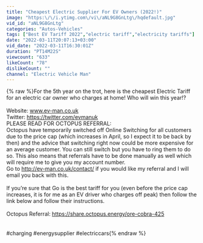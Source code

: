```yaml
---
title: "Cheapest Electric Supplier For EV Owners (2022!)"
image: "https:\/\/i.ytimg.com\/vi\/aNL9G8GnLtg\/hqdefault.jpg"
vid_id: "aNL9G8GnLtg"
categories: "Autos-Vehicles"
tags: ["Best EV Tariff 2022","electric tariff","electricity tariffs"]
date: "2022-03-11T20:07:13+03:00"
vid_date: "2022-03-11T16:30:01Z"
duration: "PT14M22S"
viewcount: "633"
likeCount: "78"
dislikeCount: ""
channel: "Electric Vehicle Man"
---
```

{% raw %}For the 5th year on the trot, here is the cheapest Electric Tariff for an electric car owner who charges at home! Who will win this year!?<br /><br />Website: www.ev-man.co.uk<br />Twitter: <a rel="nofollow" target="blank" href="https://twitter.com/evmanuk">https://twitter.com/evmanuk</a><br />PLEASE READ FOR OCTOPUS REFERRAL:<br />Octopus have temporarily switched off Online Switching for all customers due to the price cap (which increases in April, so I expect it to be back by then) and the advice that switching right now could be more expensive for an average customer. You can still switch but you have to ring them to do so. This also means that referrals have to be done manually as well which will require me to give you my account number.<br />Go to <a rel="nofollow" target="blank" href="http://ev-man.co.uk/contact/">http://ev-man.co.uk/contact/</a> if you would like my referral and I will email you back with this.<br /><br />If you’re sure that Go is the best tariff for you (even before the price cap increases, it is for me as an EV driver who charges off peak) then follow the link below and follow their instructions.<br /><br />Octopus Referral: <a rel="nofollow" target="blank" href="https://share.octopus.energy/ore-cobra-425">https://share.octopus.energy/ore-cobra-425</a><br /><br /><br />#charging #energysupplier #electriccars{% endraw %}
